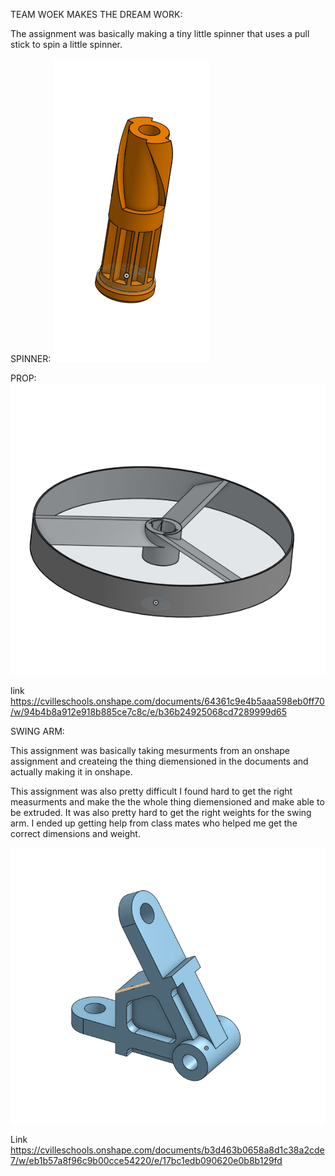 
TEAM WOEK MAKES THE DREAM WORK:

The assignment was basically making a tiny little spinner that uses a pull stick to spin a little spinner.

SPINNER:
![name](https://github.com/Ncrawfo72/Onshape/blob/master/Media/Screenshot%202022-10-24%20154241.png)


PROP:
![name](https://github.com/Ncrawfo72/Onshape/blob/master/Media/Screenshot%202022-10-24%20154138.png)

link
https://cvilleschools.onshape.com/documents/64361c9e4b5aaa598eb0ff70/w/94b4b8a912e918b885ce7c8c/e/b36b24925068cd7289999d65











SWING ARM:

This assignment was basically taking mesurments from an onshape assignment and createing the thing diemensioned in the documents and actually making it in onshape.

This assignment was also pretty difficult I found hard to get the right measurments and make the the whole thing diemensioned and make able to be extruded. It was also pretty hard to get the right weights for the swing arm. I ended up getting help from class mates who helped me get the correct dimensions and weight.

![name](https://github.com/Ncrawfo72/Onshape/blob/master/Media/Screenshot%202022-10-14%20153254.png)

Link
https://cvilleschools.onshape.com/documents/b3d463b0658a8d1c38a2cde7/w/eb1b57a8f96c9b00cce54220/e/17bc1edb090620e0b8b129fd
